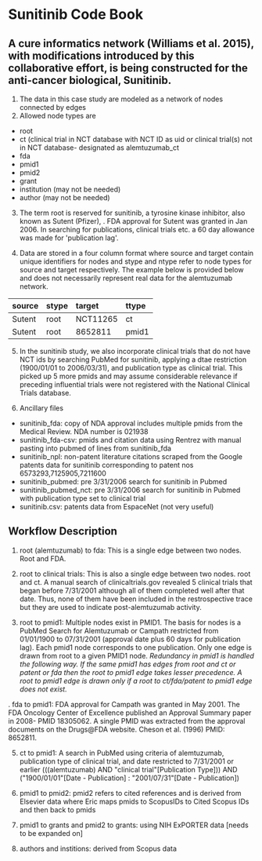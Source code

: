 #  Sunitinib Code Book

## A cure informatics network (Williams et al. 2015), with modifications introduced by this collaborative effort, is being constructed for the anti-cancer biological, Sunitinib. 

1. The data in this case study are modeled as a network of nodes connected by edges
2. Allowed node types are
  * root
  * ct (clinical trial in NCT database with NCT ID as uid or clinical trial(s) not in NCT database- designated as alemtuzumab_ct
  * fda
  * pmid1
  * pmid2
  * grant
  * institution (may not be needed)
  * author (may not be needed)

3. The term root is reserved for sunitinib, a tyrosine kinase inhibitor, also known as Sutent (Pfizer), . FDA approval for Sutent was granted in Jan 2006. In searching for publications, clinical trials etc. a 60 day allowance was made for 'publication lag'.

4. Data are stored in a four column format where source and target contain unique identifiers for nodes and stype and ntype refer to node types for source and target respectively. The example below  is provided below and does not necessarily represent real data for the alemtuzumab network.

| source | stype | target   | ttype |
|  :---  | :---  | :---     | :---  |
| Sutent | root  | NCT11265 | ct    |
| Sutent | root  | 8652811  | pmid1 |

5. In the sunitinib study, we also incorporate clinical trials that do not have NCT ids by searching PubMed for sunitinib, applying a dtae restriction (1900/01/01 to 2006/03/31), and publication type as clinical trial. This picked up 5 more pmids and may assume considerable relevance if preceding influential trials were not registered with the National Clinical Trials database. 

6. Ancillary files
  * sunitinib_fda: copy of NDA approval includes multiple pmids from the Medical Review. NDA number is 021938
  * sunitinib_fda-csv: pmids and citation data using Rentrez with manual pasting into pubmed of lines from sunitinib_fda
  * sunitinib_npl: non-patent literature citations scraped from the Google patents data for sunitinib corresponding to patent nos 6573293,7125905,7211600
  * sunitinib_pubmed: pre 3/31/2006 search for sunitinib in Pubmed
  * sunitinib_pubmed_nct: pre 3/31/2006 search for sunitinib in Pubmed with publication type set to clinical trial
  * sunitinib.csv: patents data from EspaceNet (not very useful)

## Workflow Description

1. root (alemtuzumab) to fda: This is a single edge between two nodes. Root and FDA.
2. root to clinical trials: This is also a single edge between two nodes. root and ct. A manual search of clinicaltrials.gov revealed 5 clinical trials that began before 7/31/2001 
although all of them completed well after that date. Thus, none of them have been included in the restrospective trace but they are used to indicate post-alemtuzumab activity. 

3. root to pmid1: Multiple nodes exist in PMID1. The basis for nodes is a PubMed Search for Alemtuzumab or Campath restricted from 01/01/1900 to 07/31/2001 (approval date plus
60 days for publication lag). Each pmid1 node corresponds to one publication. Only one edge is drawn from root to a given PMID1 node. *Redundancy in pmid1 is handled the following way. If the same pmid1 has edges from root and ct or patent or fda 
then the root to pmid1 edge takes lesser precedence. A root to pmid1 edge is drawn only if a root to ct/fda/patent to pmid1 edge does not exist.*

. fda to pmid1:  FDA approval for Campath was granted in May 2001. The FDA Oncology Center of  Excellence published an Approval Summary paper in 2008- PMID 18305062. A single 
PMID was  extracted from the approval documents on the Drugs@FDA website. Cheson et al. (1996) PMID: 8652811. 

5. ct to pmid1: A  search in PubMed using criteria of alemtuzumab, publication type of clinical trial, and date restricted to 7/31/2001 or earlier (((alemtuzumab) AND "clinical trial"[Publication Type])) AND ("1900/01/01"[Date - Publication] : "2001/07/31"[Date - Publication]) 

6. pmid1 to pmid2: pmid2 refers to cited references and is derived from Elsevier data where Eric maps pmids to ScopusIDs to Cited Scopus IDs and then back to pmids

7. pmid1 to grants and pmid2 to grants: using NIH ExPORTER data [needs to be expanded on]

8. authors and institions: derived from Scopus data
 











